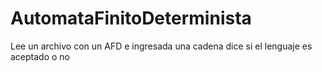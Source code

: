 # AutomataFinitoDeterminista
Lee un archivo con un AFD e ingresada una cadena dice si el lenguaje es aceptado o no
